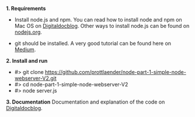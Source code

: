 **1. Requirements**

- Install node.js and npm.
You can read how to install node and npm on Mac OS on [Digitaldocblog](https://digitaldocblog.com/singleblog?article=1). Other ways to install node.js can be found on [nodejs.org](https://nodejs.org/en/download/).

- git should be installed. A very good tutorial can be found here on [Medium](https://medium.com/@george.seif94/a-full-tutorial-on-how-to-use-github-88466bac7d42).

**2. Install and run**
- #> git clone https://github.com/prottlaender/node-part-1-simple-node-webserver-V2.git
- #> cd node-part-1-simple-node-webserver-V2
- #> node server.js

**3. Documentation**
Documentation and explanation of the code on [Digitaldocblog](https://digitaldocblog.com/singleblog?article=5).
